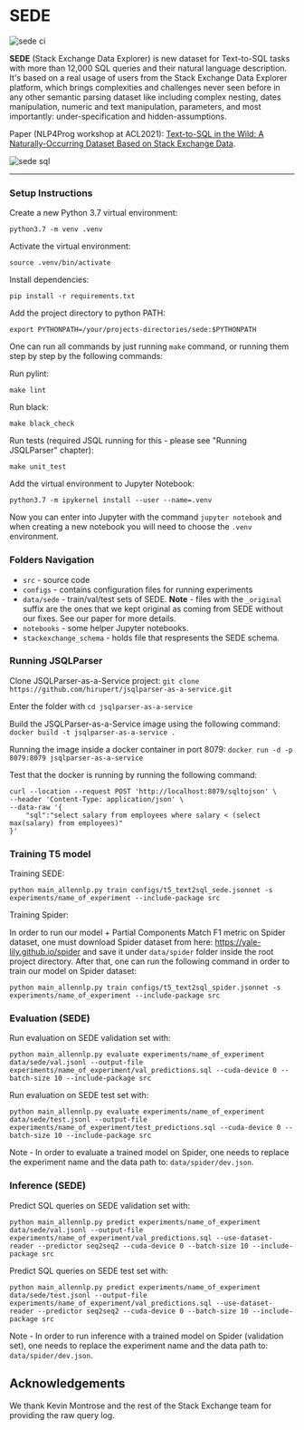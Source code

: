 # SEDE

![sede ci](https://github.com/hirupert/sede/actions/workflows/ci.yml/badge.svg)

**SEDE** (Stack Exchange Data Explorer) is new dataset for Text-to-SQL tasks with more than 12,000 SQL queries and their natural language description.
It's based on a real usage of users from the Stack Exchange Data Explorer platform, which brings complexities and challenges never seen before in any other semantic parsing dataset like including complex nesting, dates manipulation, numeric and text manipulation, parameters, and most importantly: under-specification and hidden-assumptions.

Paper (NLP4Prog workshop at ACL2021): [Text-to-SQL in the Wild: A Naturally-Occurring Dataset Based on Stack Exchange Data](https://arxiv.org/abs/2106.05006).

![sede sql](sede_sql.png?raw=true)

---

### Setup Instructions

Create a new Python 3.7 virtual environment:

```
python3.7 -m venv .venv
```

Activate the virtual environment:

```
source .venv/bin/activate
```

Install dependencies:

```
pip install -r requirements.txt
```

Add the project directory to python PATH:
```
export PYTHONPATH=/your/projects-directories/sede:$PYTHONPATH
```

One can run all commands by just running ``make`` command, or running them step by step by the following commands:


Run pylint:

```
make lint
```

Run black:

```
make black_check
```

Run tests (required JSQL running for this - please see "Running JSQLParser" chapter):

```
make unit_test
```

Add the virtual environment to Jupyter Notebook:

```
python3.7 -m ipykernel install --user --name=.venv
```

Now you can enter into Jupyter with the command `jupyter notebook` and when creating a new notebook you will need to choose the `.venv` environment.


### Folders Navigation
* `src` - source code
* `configs` - contains configuration files for running experiments
* `data/sede` - train/val/test sets of SEDE. **Note** - files with the `_original` suffix are the ones that we kept original as coming from SEDE without our fixes. See our paper for more details.
* `notebooks` - some helper Jupyter notebooks.
* `stackexchange_schema` - holds file that respresents the SEDE schema.

### Running JSQLParser

Clone JSQLParser-as-a-Service project: `git clone https://github.com/hirupert/jsqlparser-as-a-service.git`

Enter the folder with `cd jsqlparser-as-a-service`

Build the JSQLParser-as-a-Service image using the following command: `docker build -t jsqlparser-as-a-service .`

Running the image inside a docker container in port 8079: `docker run -d -p 8079:8079 jsqlparser-as-a-service`

Test that the docker is running by running the following command:
```
curl --location --request POST 'http://localhost:8079/sqltojson' \
--header 'Content-Type: application/json' \
--data-raw '{
    "sql":"select salary from employees where salary < (select max(salary) from employees)"
}'
```

### Training T5 model

Training SEDE:
```
python main_allennlp.py train configs/t5_text2sql_sede.jsonnet -s experiments/name_of_experiment --include-package src
```

Training Spider:

In order to run our model + Partial Components Match F1 metric on Spider dataset,
one must download Spider dataset from here: https://yale-lily.github.io/spider and save it under `data/spider` folder inside the root project directory.
After that, one can run the following command in order to train our model on Spider dataset:

```
python main_allennlp.py train configs/t5_text2sql_spider.jsonnet -s experiments/name_of_experiment --include-package src
```

### Evaluation (SEDE)

Run evaluation on SEDE validation set with:
```
python main_allennlp.py evaluate experiments/name_of_experiment data/sede/val.jsonl --output-file experiments/name_of_experiment/val_predictions.sql --cuda-device 0 --batch-size 10 --include-package src
```

Run evaluation on SEDE test set with:
```
python main_allennlp.py evaluate experiments/name_of_experiment data/sede/test.jsonl --output-file experiments/name_of_experiment/test_predictions.sql --cuda-device 0 --batch-size 10 --include-package src
```

Note - In order to evaluate a trained model on Spider, one needs to replace the experiment name and the data path to: `data/spider/dev.json`.

### Inference (SEDE)

Predict SQL queries on SEDE validation set with:
```
python main_allennlp.py predict experiments/name_of_experiment data/sede/val.jsonl --output-file experiments/name_of_experiment/val_predictions.sql --use-dataset-reader --predictor seq2seq2 --cuda-device 0 --batch-size 10 --include-package src
```

Predict SQL queries on SEDE test set with:
```
python main_allennlp.py predict experiments/name_of_experiment data/sede/test.jsonl --output-file experiments/name_of_experiment/val_predictions.sql --use-dataset-reader --predictor seq2seq2 --cuda-device 0 --batch-size 10 --include-package src
```

Note - In order to run inference with a trained model on Spider (validation set), one needs to replace the experiment name and the data path to: `data/spider/dev.json`.

## Acknowledgements

We thank Kevin Montrose and the rest of the Stack Exchange team for providing the raw query log.